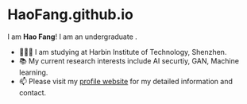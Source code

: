 # HaoFang.github.io

I am **Hao Fang**! I am an undergraduate .
- 👨🏼‍🎓 I am studying at Harbin Institute of Technology, Shenzhen.
- 📚️ My current research interests include AI securtiy, GAN, Machine learning.
- 📫 Please visit my [profile website](https://ffhibnese.github.io/) for my detailed information and contact.
